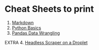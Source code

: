 # Cheat Sheets to print


1. [Markdown](https://github.com/MAZ-CAS-DDJ/kurs_19_20/blob/master/02%20Einstieg%20ins%20Programmieren/07%20markdown_cheatsheet.md)
2. [Python Basics](https://www.google.com/url?q=https://github.com/MAZ-CAS-DDJ/kurs_19_20/blob/master/05%2520Python%2520Teil%25203/Python3_reference_cheat_sheet-full.pdf&source=gmail&ust=1566390305678000&usg=AFQjCNGHtkVyCdiP4t1LWdA0KwFAmdEzlA)
3. [Pandas Data Wrangling](https://github.com/MAZ-CAS-DDJ/kurs_21_22/blob/master/00%20weitere%C2%A0Dokumente/hilfsmaterial/Pandas_Cheat_Sheet.pdf)

EXTRA
4. [Headless Scraper on a Droplet](https://docs.google.com/document/d/1LIO5-VXDW2piwR8gAHPT8rJS2N6CLCIsY6deJsjU9LE/edit)
